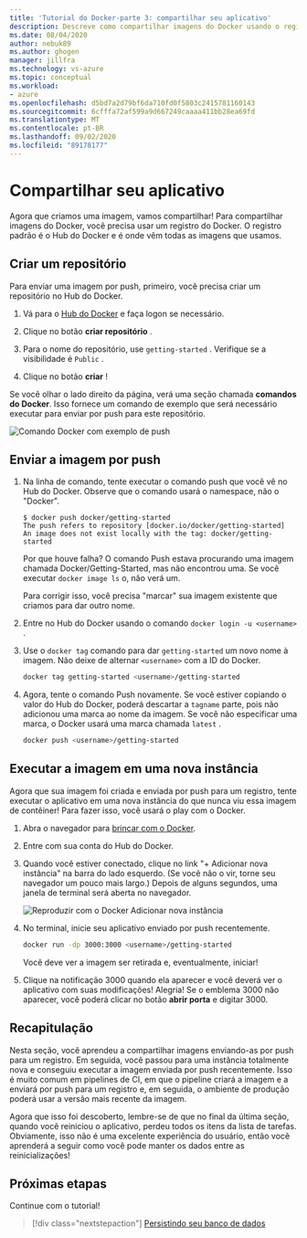 ```yaml
---
title: 'Tutorial do Docker-parte 3: compartilhar seu aplicativo'
description: Descreve como compartilhar imagens do Docker usando o registro do Hub do Docker.
ms.date: 08/04/2020
author: nebuk89
ms.author: ghogen
manager: jillfra
ms.technology: vs-azure
ms.topic: conceptual
ms.workload:
- azure
ms.openlocfilehash: d5bd7a2d79bf6da710fd0f5803c2415781160143
ms.sourcegitcommit: 6cfffa72af599a9d667249caaaa411bb28ea69fd
ms.translationtype: MT
ms.contentlocale: pt-BR
ms.lasthandoff: 09/02/2020
ms.locfileid: "89178177"
---
```

# <a name="share-your-app"></a>Compartilhar seu aplicativo

Agora que criamos uma imagem, vamos compartilhar! Para compartilhar imagens do Docker, você precisa usar um registro do Docker. O registro padrão é o Hub do Docker e é onde vêm todas as imagens que usamos.

## <a name="create-a-repo"></a>Criar um repositório

Para enviar uma imagem por push, primeiro, você precisa criar um repositório no Hub do Docker.

1. Vá para o [Hub do Docker](https://hub.docker.com) e faça logon se necessário.

1. Clique no botão **criar repositório** .

1. Para o nome do repositório, use `getting-started` . Verifique se a visibilidade é `Public` .

1. Clique no botão **criar** !

Se você olhar o lado direito da página, verá uma seção chamada **comandos do Docker**. Isso fornece um comando de exemplo que será necessário executar para enviar por push para este repositório.

![Comando Docker com exemplo de push](media/push-command.png)

## <a name="push-the-image"></a>Enviar a imagem por push

1. Na linha de comando, tente executar o comando push que você vê no Hub do Docker. Observe que o comando usará o namespace, não o "Docker".

    ```plaintext
    $ docker push docker/getting-started
    The push refers to repository [docker.io/docker/getting-started]
    An image does not exist locally with the tag: docker/getting-started
    ```

    Por que houve falha? O comando Push estava procurando uma imagem chamada Docker/Getting-Started, mas não encontrou uma. Se você executar `docker image ls` o, não verá um.

    Para corrigir isso, você precisa "marcar" sua imagem existente que criamos para dar outro nome.

1. Entre no Hub do Docker usando o comando `docker login -u <username>` .

1. Use o `docker tag` comando para dar `getting-started` um novo nome à imagem. Não deixe de alternar `<username>` com a ID do Docker.

    ```bash
    docker tag getting-started <username>/getting-started
    ```

1. Agora, tente o comando Push novamente. Se você estiver copiando o valor do Hub do Docker, poderá descartar a `tagname` parte, pois não adicionou uma marca ao nome da imagem. Se você não especificar uma marca, o Docker usará uma marca chamada `latest` .

    ```bash
    docker push <username>/getting-started
    ```

## <a name="run-the-image-on-a-new-instance"></a>Executar a imagem em uma nova instância

Agora que sua imagem foi criada e enviada por push para um registro, tente executar o aplicativo em uma nova instância do que nunca viu essa imagem de contêiner! Para fazer isso, você usará o play com o Docker.

1. Abra o navegador para [brincar com o Docker](http://play-with-docker.com).

1. Entre com sua conta do Hub do Docker.

1. Quando você estiver conectado, clique no link "+ Adicionar nova instância" na barra do lado esquerdo. (Se você não o vir, torne seu navegador um pouco mais largo.) Depois de alguns segundos, uma janela de terminal será aberta no navegador.

    ![Reproduzir com o Docker Adicionar nova instância](media/pwd-add-new-instance.png)

1. No terminal, inicie seu aplicativo enviado por push recentemente.

    ```bash
    docker run -dp 3000:3000 <username>/getting-started
    ```

    Você deve ver a imagem ser retirada e, eventualmente, iniciar!

1. Clique na notificação 3000 quando ela aparecer e você deverá ver o aplicativo com suas modificações! Alegria! Se o emblema 3000 não aparecer, você poderá clicar no botão **abrir porta** e digitar 3000.

## <a name="recap"></a>Recapitulação

Nesta seção, você aprendeu a compartilhar imagens enviando-as por push para um registro. Em seguida, você passou para uma instância totalmente nova e conseguiu executar a imagem enviada por push recentemente. Isso é muito comum em pipelines de CI, em que o pipeline criará a imagem e a enviará por push para um registro e, em seguida, o ambiente de produção poderá usar a versão mais recente da imagem.

Agora que isso foi descoberto, lembre-se de que no final da última seção, quando você reiniciou o aplicativo, perdeu todos os itens da lista de tarefas. Obviamente, isso não é uma excelente experiência do usuário, então você aprenderá a seguir como você pode manter os dados entre as reinicializações!

## <a name="next-steps"></a>Próximas etapas

Continue com o tutorial!

> [!div class="nextstepaction"]
> [Persistindo seu banco de dados](persist-your-data.md)
